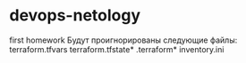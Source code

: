 # devops-netology
first homework
Будут проигнорированы следующие файлы: 
terraform.tfvars
terraform.tfstate*
.terraform*
inventory.ini
